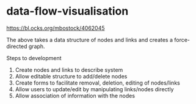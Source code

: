 # data-flow-visualisation

https://bl.ocks.org/mbostock/4062045

The above takes a data structure of nodes and links and creates a force-directed graph. 

Steps to development

1. Create nodes and links to describe system
2. Allow editable structure to add/delete nodes
3. Create forms to facilitate removal, deletion, editing of nodes/links
4. Allow users to update/edit by manipulating links/nodes directly
5. Allow association of information with the nodes
